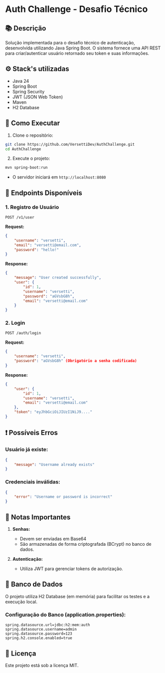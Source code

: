 # Auth Challenge - Desafio Técnico
## 📚 Descrição

Solução implementada para o desafio técnico de autenticação, desenvolvida utilizando Java Spring Boot. O sistema fornece uma API REST para criar/autenticar usuário retornado seu token e suas informações.

## ⚙️ Stack's utilizadas
- Java 24
- Spring Boot
- Spring Security
- JWT (JSON Web Token)
- Maven
- H2 Database

## 🎁 Como Executar
1. Clone o repositório:
```bash
git clone https://github.com/VersettiDev/AuthChallenge.git
cd AuthChallenge
```
2. Execute o projeto:
``` bash
mvn spring-boot:run
```
- O servidor iniciará em `http://localhost:8080`
## 🧶 Endpoints Disponíveis
### 1. Registro de Usuário
``` 
POST /v1/user
```
**Request:**
``` json
{
    "username": "versetti",
    "email": "versetti@email.com",
    "password": "hello!"
}
```
**Response:**
``` json
{
	"message": "User created successfully",
	"user": {
		"id": 1,
		"username": "versetti",
		"password": "aGVsbG8h",
		"email": "versetti@email.com"
	}
}
```
### 2. Login
``` 
POST /auth/login
```
**Request:**
``` json
{
    "username": "versetti",
    "password": "aGVsbG8h" (Obrigatório a senha codificada)
}
```
**Response:**
``` json
{
	"user": {
		"id": 1,
		"username": "versetti",
		"email": "versetti@email.com"
	},
	"token": "eyJhbGciOiJIUzI1NiJ9...."
}
```
## ❗ Possíveis Erros
### Usuário já existe:
``` json
{
    "message": "Username already exists"
}
```
### Credenciais inválidas:
``` json
{
    "error": "Username or password is incorrect"
}
```
## 📝 Notas Importantes
1. **Senhas:**
    - Devem ser enviadas em Base64
    - São armazenadas de forma criptografada (BCrypt) no banco de dados.

2. **Autenticação:**
    - Utiliza JWT para gerenciar tokens de autorização.
## 💾 Banco de Dados
O projeto utiliza H2 Database (em memória) para facilitar os testes e a execução local.
### Configuração do Banco (application.properties):
``` properties
spring.datasource.url=jdbc:h2:mem:auth
spring.datasource.username=admin
spring.datasource.password=123
spring.h2.console.enabled=true
```
## 📄 Licença
Este projeto está sob a licença MIT.
